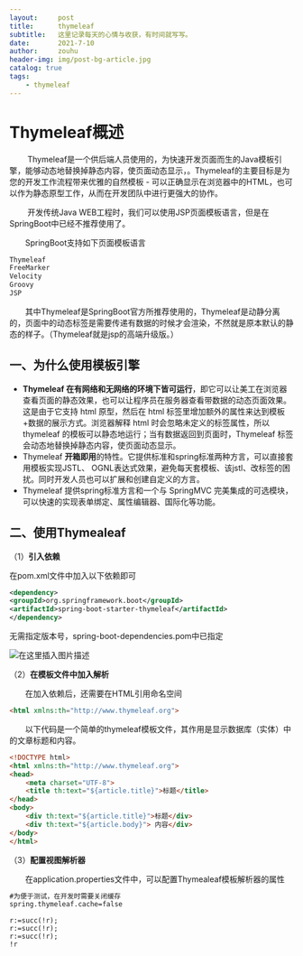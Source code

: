 ```yaml
---
layout:     post
title:      thymeleaf
subtitle:   这里记录每天的心情与收获，有时间就写写。
date:       2021-7-10
author:     zouhu
header-img: img/post-bg-article.jpg
catalog: true
tags:
    - thymeleaf
---
```


# Thymeleaf概述

  &emsp;&emsp; Thymeleaf是一个供后端人员使用的，为快速开发页面而生的Java模板引擎，能够动态地替换掉静态内容，使页面动态显示，。Thymeleaf的主要目标是为您的开发工作流程带来优雅的自然模板 - 可以正确显示在浏览器中的HTML，也可以作为静态原型工作，从而在开发团队中进行更强大的协作。 

&emsp;&emsp; 开发传统Java WEB工程时，我们可以使用JSP页面模板语言，但是在SpringBoot中已经不推荐使用了。

&emsp;&emsp;SpringBoot支持如下页面模板语言

```java
Thymeleaf
FreeMarker
Velocity
Groovy
JSP
```

&emsp;&emsp;其中Thymeleaf是SpringBoot官方所推荐使用的，Thymeleaf是动静分离的，页面中的动态标签是需要传递有数据的时候才会渲染，不然就是原本默认的静态的样子。（Thymeleaf就是jsp的高端升级版。）

## 一、为什么使用模板引擎

- **Thymeleaf 在有网络和无网络的环境下皆可运行**，即它可以让美工在浏览器查看页面的静态效果，也可以让程序员在服务器查看带数据的动态页面效果。这是由于它支持 html 原型，然后在 html 标签里增加额外的属性来达到模板+数据的展示方式。浏览器解释 html 时会忽略未定义的标签属性，所以 thymeleaf 的模板可以静态地运行；当有数据返回到页面时，Thymeleaf 标签会动态地替换掉静态内容，使页面动态显示。
- Thymeleaf **开箱即用**的特性。它提供标准和spring标准两种方言，可以直接套用模板实现JSTL、 OGNL表达式效果，避免每天套模板、该jstl、改标签的困扰。同时开发人员也可以扩展和创建自定义的方言。
- Thymeleaf 提供spring标准方言和一个与 SpringMVC 完美集成的可选模块，可以快速的实现表单绑定、属性编辑器、国际化等功能。

## 二、使用Thymealeaf

（1）**引入依赖**

在pom.xml文件中加入以下依赖即可

```xml
<dependency>
<groupId>org.springframework.boot</groupId>
<artifactId>spring-boot-starter-thymeleaf</artifactId>
</dependency>
```

无需指定版本号，spring-boot-dependencies.pom中已指定

![在这里插入图片描述](https://img-blog.csdnimg.cn/2021070220213388.png)


（2）**在模板文件中加入解析**

&emsp;&emsp;在加入依赖后，还需要在HTML引用命名空间

```html
<html xmlns:th="http://www.thymeleaf.org">
```

&emsp;&emsp;以下代码是一个简单的thymeleaf模板文件，其作用是显示数据库（实体）中的文章标题和内容。

```html
<!DOCTYPE html>
<html xmlns:th="http://www.thymeleaf.org">
<head>
    <meta charset="UTF-8">
    <title th:text="${article.title}">标题</title>
</head>
<body>
    <div th:text="${article.title}">标题</div>
    <div th:text="${article.body}"> 内容</div>
</body>
</html>
```

（3）**配置视图解析器**

&emsp;&emsp;在application.properties文件中，可以配置Thymealeaf模板解析器的属性

```xml
#为便于测试，在开发时需要关闭缓存
spring.thymeleaf.cache=false
```
    r:=succ(!r); 
    r:=succ(!r); 
    r:=succ(!r); 
    !r